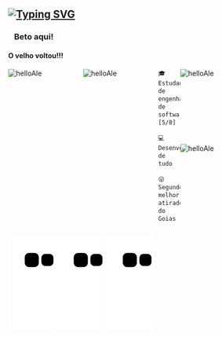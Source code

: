 ## [![Typing SVG](https://readme-typing-svg.demolab.com?font=Fira+Code&size=24&duration=3000&pause=1000&color=FF0000&width=400&lines=leonel+bobo)](https://git.io/typing-svg)
 
<h3> ⠀Beto aqui! </h3>
<h4> O velho voltou!!! </h4>
<img align="left" alt="helloAle" height="153" width="153" src="https://media.giphy.com/media/GkD4U3VfiIbzcBhQNu/giphy.gif">
<img align="left" alt="helloAle" height="153" width="153" src="https://media.giphy.com/media/hsawN0BaMWunhSwhMl/giphy.gif">

<img align="right" alt="helloAle" height="153" width="153" src="https://media.giphy.com/media/GkD4U3VfiIbzcBhQNu/giphy.gif">
<img align="right" alt="helloAle" height="153" width="153" src="https://media.giphy.com/media/hsawN0BaMWunhSwhMl/giphy.gif">


<div>
 
    🎓 Estudante de engenharia de software [5/8]
 
    💻 Desenvolvedor de tudo
    
    😜 Segundo melhor atirador do Goias
</div>

 ##
 
 ![Snake animation](https://github.com/helloAle/helloAle/blob/output/github-contribution-grid-snake.svg)
 ![Snake animation](https://github.com/helloAle/helloAle/blob/output/github-contribution-grid-snake.svg)
 ![Snake animation](https://github.com/helloAle/helloAle/blob/output/github-contribution-grid-snake.svg)
 ##
  

  
 ##

